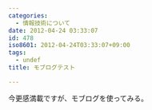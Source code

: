 ```yaml
---
categories:
  - 情報技術について
date: 2012-04-24 03:33:07
id: 478
iso8601: 2012-04-24T03:33:07+09:00
tags:
  - undef
title: モブログテスト

---
```


<div class="moblogkun-entry">
<p>今更感満載ですが、モブログを使ってみる。<br />
<br />
</p>
</div>
    	